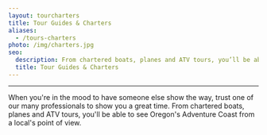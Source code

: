 ```yaml
---
layout: tourcharters
title: Tour Guides & Charters
aliases:
  - /tours-charters
photo: /img/charters.jpg
seo:
  description: From chartered boats, planes and ATV tours, you’ll be able to see Oregon’s Adventure Coast from a local’s point of view. See our tour options.
  title: Tour Guides & Charters
---
```

---
When you're in the mood to have someone else show the way, trust one of our many professionals to show you a great time. From chartered boats, planes and ATV tours, you'll be able to see Oregon's Adventure Coast from a local's point of view.
